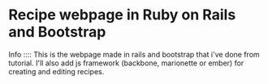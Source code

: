 Recipe webpage in Ruby on Rails and Bootstrap
====

Info
::::
This is the webpage made in rails and bootstrap that i've done from tutorial. I'll also add js framework (backbone, marionette or ember) for creating and editing recipes. 